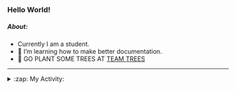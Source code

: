 ### Hello World!

##### About:
- Currently I am a student.
- 🌱 I’m learning how to make better documentation.
- 🌱 GO PLANT SOME TREES AT [TEAM TREES](https://teamtrees.org/)

---
<details>
  <summary>:zap: My Activity:</summary>
  
<!--START_SECTION:waka-->
![Code Time](http://img.shields.io/badge/Code%20Time-1%2C149%20hrs%2037%20mins-blue)

**I'm a Night 🦉** 

```text
🌞 Morning                1422 commits        ██░░░░░░░░░░░░░░░░░░░░░░░   09.20 % 
🌆 Daytime                5482 commits        █████████░░░░░░░░░░░░░░░░   35.48 % 
🌃 Evening                4435 commits        ███████░░░░░░░░░░░░░░░░░░   28.70 % 
🌙 Night                  4112 commits        ███████░░░░░░░░░░░░░░░░░░   26.61 % 
```
📅 **I'm Most Productive on Wednesday** 

```text
Monday                   2323 commits        ████░░░░░░░░░░░░░░░░░░░░░   15.03 % 
Tuesday                  2014 commits        ███░░░░░░░░░░░░░░░░░░░░░░   13.03 % 
Wednesday                3572 commits        ██████░░░░░░░░░░░░░░░░░░░   23.12 % 
Thursday                 1908 commits        ███░░░░░░░░░░░░░░░░░░░░░░   12.35 % 
Friday                   1513 commits        ██░░░░░░░░░░░░░░░░░░░░░░░   09.79 % 
Saturday                 1384 commits        ██░░░░░░░░░░░░░░░░░░░░░░░   08.96 % 
Sunday                   2737 commits        ████░░░░░░░░░░░░░░░░░░░░░   17.71 % 
```


📊 **This Week I Spent My Time On** 

```text
🔥 Editors: 
VS Code                  2 hrs 21 mins       █████████████████████████   100.00 % 

🐱‍💻 Projects: 
giveth-dapps-v2          2 hrs 6 mins        ██████████████████████░░░   89.83 % 
praise                   14 mins             ███░░░░░░░░░░░░░░░░░░░░░░   10.17 % 
```


 Last Updated on 10/07/2023 15:11:10 UTC
<!--END_SECTION:waka-->
</details>
